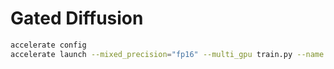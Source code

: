 # Gated Diffusion


```bash
accelerate config
accelerate launch --mixed_precision="fp16" --multi_gpu train.py --name <RUN_NAME> --config configs/train.yaml
```

